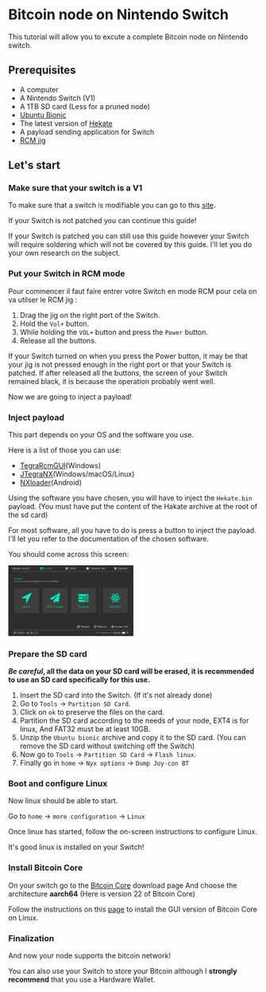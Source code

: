 Bitcoin node on Nintendo Switch
=============

This tutorial will allow you to excute a complete Bitcoin node on Nintendo switch.

Prerequisites
---------------------

- A computer
- A Nintendo Switch (V1)
- A 1TB SD card (Less for a pruned node)
- [Ubuntu Bionic](https://download.switchroot.org/ubuntu/switchroot-ubuntu-5.0.0-2022-12-23.7z)
- The latest version of [Hekate](https://github.com/CTCaer/hekate/releases)
- A payload sending application for Switch
- [RCM jig](https://www.amazon.com/Switch-Nintendo-Modify-Archive-Simulator/dp/B09GVHZ5B1/ref=sr_1_5?crid=1U506NUGSW4OB&keywords=rcm+switch&qid=1681136130&sprefix=rcm+sw%2Caps%2C443&sr=8-5)

Let's start
---------------------

### Make sure that your switch is a V1

To make sure that a switch is modifiable you can go to this [site](https://ismyswitchpatched.com).

If your Switch is not patched you can continue this guide!

If your Switch is patched you can still use this guide however your Switch will require soldering which will not be covered by this guide. I'll let you do your own research on the subject.

### Put your Switch in RCM mode

Pour commencer il faut faire entrer votre Switch en mode RCM pour cela on va utilser le RCM jig :

1. Drag the jig on the right port of the Switch.
2. Hold the `Vol+` button.
3. While holding the `VOL+` button and press the `Power` button.
4. Release all the buttons.

If your Switch turned on when you press the Power button, it may be that your jig is not pressed enough in the right port or that your Switch is patched.
If after released all the buttons, the screen of your Switch remained black, it is because the operation probably went well.

Now we are going to inject a payload!

### Inject payload

This part depends on your OS and the software you use.

Here is a list of those you can use:
-  [TegraRcmGUI](https://github.com/eliboa/TegraRcmGUI)(Windows)
-  [JTegraNX](https://github.com/dylwedma11748/JTegraNX)(Windows/macOS/Linux)
-  [NXloader](https://github.com/DavidBuchanan314/NXLoader)(Android)

Using the software you have chosen, you will have to inject the `Hekate.bin` payload. (You must have put the content of the Hakate archive at the root of the sd card)

For most software, all you have to do is press a button to inject the payload. I'll let you refer to the documentation of the chosen software.

You should come across this screen:

<img src="Pitcures/hakate.png" width="50%" height="50%" />

### Prepare the SD card

**_Be careful_, all the data on your SD card will be erased, it is recommended to use an SD card specifically for this use.**

1. Insert the SD card into the Switch. (If it's not already done)
2. Go to `Tools` -> `Partition SD Card`.
3. Click on `ok` to preserve the files on the card. 
4. Partition the SD card according to the needs of your node, EXT4 is for linux, And FAT32 must be at least 10GB. 
5. Unzip the `Ubuntu bionic` archive and copy it to the SD card. (You can remove the SD card without switching off the Switch)
6. Now go to `Tools` -> `Partition SD Card` -> `Flash linux`.
7. Finally go in `home` -> `Nyx options` -> `Dump Joy-con BT`

### Boot and configure Linux

Now linux should be able to start.

Go to `home` -> `more configuration` -> `Linux`

Once linux has started, follow the on-screen instructions to configure Linux.

It's good linux is installed on your Switch!

### Install Bitcoin Core

On your switch go to the [Bitcoin Core](https://bitcoincore.org/bin/bitcoin-core-22.0/) download page And choose the architecture **aarch64** (Here is version 22 of Bitcoin Core)

Follow the instructions on this [page](https://bitcoin.org/en/full-node#linux-instructions) to install the GUI version of Bitcoin Core on Linux.

### Finalization

And now your node supports the bitcoin network!

You can also use your Switch to store your Bitcoin although I **strongly recommend** that you use a Hardware Wallet.
